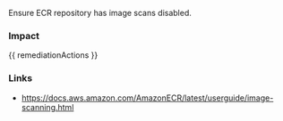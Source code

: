 
Ensure ECR repository has image scans disabled.

### Impact
<!-- Add Impact here -->

<!-- DO NOT CHANGE -->
{{ remediationActions }}

### Links
- https://docs.aws.amazon.com/AmazonECR/latest/userguide/image-scanning.html


